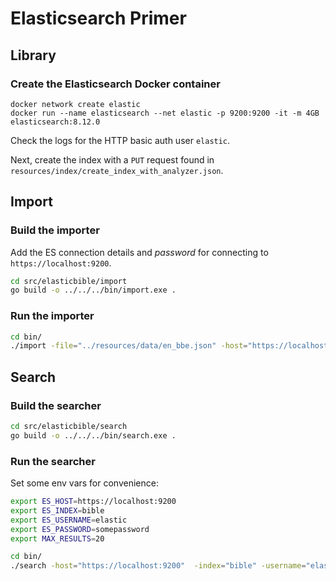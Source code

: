 # Elasticsearch Primer

## Library

### Create the Elasticsearch Docker container 

```docker
docker network create elastic
docker run --name elasticsearch --net elastic -p 9200:9200 -it -m 4GB elasticsearch:8.12.0
```

Check the logs for the HTTP basic auth user `elastic`.

Next, create the index with a `PUT` request found in `resources/index/create_index_with_analyzer.json`.

## Import

### Build the importer

Add the ES connection details and *password* for connecting to `https://localhost:9200`.

```bash
cd src/elasticbible/import
go build -o ../../../bin/import.exe .
```

### Run the importer

```bash
cd bin/
./import -file="../resources/data/en_bbe.json" -host="https://localhost:9200" -username="elastic" -password="somepassword" -index="bible"
```

## Search

### Build the searcher

```bash
cd src/elasticbible/search
go build -o ../../../bin/search.exe .
```

### Run the searcher

Set some env vars for convenience:

```bash
export ES_HOST=https://localhost:9200
export ES_INDEX=bible
export ES_USERNAME=elastic
export ES_PASSWORD=somepassword
export MAX_RESULTS=20
```

```bash
cd bin/
./search -host="https://localhost:9200"  -index="bible" -username="elastic" -password="somepassword" -text="adam" -max=30
```